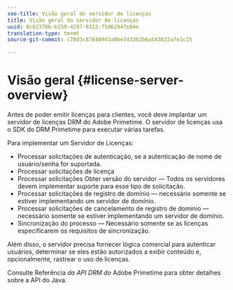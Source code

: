 ```yaml
---
seo-title: Visão geral do servidor de licenças
title: Visão geral do servidor de licenças
uuid: 8c62376b-b159-4297-9322-75d62947e84e
translation-type: tm+mt
source-git-commit: c78d3c87848943a0be3433b2b6a543822a7e1c15

---
```



# Visão geral {#license-server-overview}

Antes de poder emitir licenças para clientes, você deve implantar um servidor de licenças DRM do Adobe Primetime. O servidor de licenças usa o SDK do DRM Primetime para executar várias tarefas.

Para implementar um Servidor de Licenças:

* Processar solicitações de autenticação, se a autenticação de nome de usuário/senha for suportada.
* Processar solicitações de licença
* Processar solicitações Obter versão do servidor — Todos os servidores devem implementar suporte para esse tipo de solicitação.
* Processar solicitações de registro de domínio — necessário somente se estiver implementando um servidor de domínio.
* Processar solicitações de cancelamento de registro de domínio — necessário somente se estiver implementando um servidor de domínio.
* Sincronização do processo — Necessário somente se as licenças especificarem os requisitos de sincronização.

Além disso, o servidor precisa fornecer lógica comercial para autenticar usuários, determinar se eles estão autorizados a exibir conteúdo e, opcionalmente, rastrear o uso de licenças.

Consulte Referência *da API DRM do* Adobe Primetime para obter detalhes sobre a API do Java.
